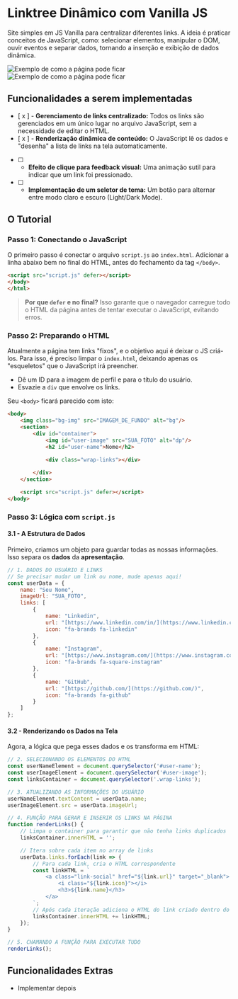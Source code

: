 # Linktree Dinâmico com Vanilla JS

Site simples em JS Vanilla para centralizar diferentes links. A ideia é praticar conceitos de JavaScript, como: selecionar elementos, manipular o DOM, ouvir eventos e separar dados, tornando a inserção e exibição de dados dinâmica. 


![Exemplo de como a página pode ficar](.\..\imgs\tela-ex-lt2.png)
![Exemplo de como a página pode ficar](.\..\imgs\tela-ex-lt1.png)

## Funcionalidades a serem implementadas

- [ x ] - **Gerenciamento de links centralizado:** Todos os links são gerenciados em um único lugar no arquivo JavaScript, sem a necessidade de editar o HTML.
- [ x ] - **Renderização dinâmica de conteúdo:** O JavaScript lê os dados e "desenha" a lista de links na tela automaticamente.
- [  ] - **Efeito de clique para feedback visual:** Uma animação sutil para indicar que um link foi pressionado.
- [  ] - **Implementação de um seletor de tema:** Um botão para alternar entre modo claro e escuro (Light/Dark Mode).

## O Tutorial

### Passo 1: Conectando o JavaScript

O primeiro passo é conectar o arquivo `script.js` ao `index.html`. Adicionar a linha abaixo bem no final do HTML, antes do fechamento da tag `</body>`.

```html
<script src="script.js" defer></script>
</body>
</html>
```

> **Por que `defer` e no final?** Isso garante que o navegador carregue todo o HTML da página antes de tentar executar o JavaScript, evitando erros.

### Passo 2: Preparando o HTML

Atualmente a página tem links "fixos", e o objetivo aqui é deixar o JS criá-los. Para isso, é preciso limpar o `index.html`, deixando apenas os "esqueletos" que o JavaScript irá preencher.

- Dê um ID para a imagem de perfil e para o título do usuário.
- Esvazie a `div` que envolve os links.

Seu `<body>` ficará parecido com isto:

```html
<body>
    <img class="bg-img" src="IMAGEM_DE_FUNDO" alt="bg"/>
    <section>
        <div id="container">
            <img id="user-image" src="SUA_FOTO" alt="dp"/>
            <h2 id="user-name">Nome</h2>
            
            <div class="wrap-links"></div>

        </div>
    </section>

    <script src="script.js" defer></script>
</body>
```

### Passo 3: Lógica com `script.js`

#### 3.1 - A Estrutura de Dados

Primeiro, criamos um objeto para guardar todas as nossas informações. Isso separa os **dados** da **apresentação**.

```javascript
// 1. DADOS DO USUÁRIO E LINKS
// Se precisar mudar um link ou nome, mude apenas aqui!
const userData = {
    name: "Seu Nome",
    imageUrl: "SUA_FOTO",
    links: [
        {
            name: "Linkedin",
            url: "[https://www.linkedin.com/in/](https://www.linkedin.com/in/)",
            icon: "fa-brands fa-linkedin"
        },
        {
            name: "Instagram",
            url: "[https://www.instagram.com/](https://www.instagram.com/)",
            icon: "fa-brands fa-square-instagram"
        },
        {
            name: "GitHub",
            url: "[https://github.com/](https://github.com/)",
            icon: "fa-brands fa-github"
        }
    ]
};
```

#### 3.2 - Renderizando os Dados na Tela

Agora, a lógica que pega esses dados e os transforma em HTML:

```javascript
// 2. SELECIONANDO OS ELEMENTOS DO HTML
const userNameElement = document.querySelector('#user-name');
const userImageElement = document.querySelector('#user-image');
const linksContainer = document.querySelector('.wrap-links');

// 3. ATUALIZANDO AS INFORMAÇÕES DO USUÁRIO
userNameElement.textContent = userData.name;
userImageElement.src = userData.imageUrl;

// 4. FUNÇÃO PARA GERAR E INSERIR OS LINKS NA PÁGINA
function renderLinks() {
    // Limpa o container para garantir que não tenha links duplicados
    linksContainer.innerHTML = ''; 

    // Itera sobre cada item no array de links
    userData.links.forEach(link => {
        // Para cada link, cria o HTML correspondente
        const linkHTML = `
            <a class="link-social" href="${link.url}" target="_blank">
                <i class="${link.icon}"></i>
                <h3>${link.name}</h3>
            </a>
        `;
        // Após cada iteração adiciona o HTML do link criado dentro do container
        linksContainer.innerHTML += linkHTML;
    });
}

// 5. CHAMANDO A FUNÇÃO PARA EXECUTAR TUDO
renderLinks();
````

## Funcionalidades Extras
- Implementar depois
```
